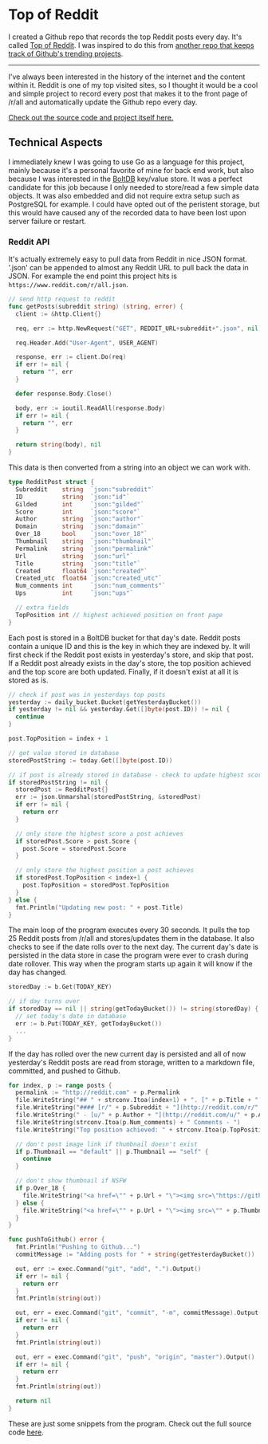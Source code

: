 # Top of Reddit

I created a Github repo that records the top Reddit posts every day. It's called [Top of Reddit](https://github.com/mgerb/top-of-reddit). I was inspired to do this from [another repo that keeps track of Github's trending projects](https://github.com/josephyzhou/github-trending).

---

I've always been interested in the history of the internet and the content within it.
Reddit is one of my top visited sites, so I thought it would be a cool and simple project to record every post that makes it to the front page of /r/all and automatically update the Github repo every day.

[Check out the source code and project itself here.](https://github.com/mgerb/top-of-reddit)

## Technical Aspects

I immediately knew I was going to use Go as a language for this project,
mainly because it's a personal favorite of mine for back end work,
but also because I was interested in the [BoltDB](https://github.com/boltdb/bolt)
key/value store. It was a perfect candidate for this job because I
only needed to store/read a few simple data objects. It was also embedded and
did not require extra setup such as PostgreSQL for example. I could have opted
out of the peristent storage, but this would have caused any of the recorded data
to have been lost upon server failure or restart.

### Reddit API

It's actually extremely easy to pull data from Reddit in nice JSON format.
'.json' can be appended to almost any Reddit URL to pull back the data in JSON.
For example the end point this project hits is `https://www.reddit.com/r/all.json`.

```go
// send http request to reddit
func getPosts(subreddit string) (string, error) {
  client := &http.Client{}

  req, err := http.NewRequest("GET", REDDIT_URL+subreddit+".json", nil)

  req.Header.Add("User-Agent", USER_AGENT)

  response, err := client.Do(req)
  if err != nil {
    return "", err
  }

  defer response.Body.Close()

  body, err := ioutil.ReadAll(response.Body)
  if err != nil {
    return "", err
  }

  return string(body), nil
}
```

This data is then converted from a string into an object we can work with.

```go
type RedditPost struct {
  Subreddit    string  `json:"subreddit"`
  ID           string  `json:"id"`
  Gilded       int     `json:"gilded"`
  Score        int     `json:"score"`
  Author       string  `json:"author"`
  Domain       string  `json:"domain"`
  Over_18      bool    `json:"over_18"`
  Thumbnail    string  `json:"thumbnail"`
  Permalink    string  `json:"permalink"`
  Url          string  `json:"url"`
  Title        string  `json:"title"`
  Created      float64 `json:"created"`
  Created_utc  float64 `json:"created_utc"`
  Num_comments int     `json:"num_comments"`
  Ups          int     `json:"ups"`

  // extra fields
  TopPosition int // highest achieved position on front page
}
```

Each post is stored in a BoltDB bucket for that day's date.
Reddit posts contain a unique ID and this is the key in which they are
indexed by. It will first check if the Reddit post exists in yesterday's
store, and skip that post. If a Reddit post already exists in the
day's store, the top position achieved and the top score are both updated.
Finally, if it doesn't exist at all it is stored as is.

```go
// check if post was in yesterdays top posts
yesterday := daily_bucket.Bucket(getYesterdayBucket())
if yesterday != nil && yesterday.Get([]byte(post.ID)) != nil {
  continue
}

post.TopPosition = index + 1

// get value stored in database
storedPostString := today.Get([]byte(post.ID))

// if post is already stored in database - check to update highest score
if storedPostString != nil {
  storedPost := RedditPost{}
  err := json.Unmarshal(storedPostString, &storedPost)
  if err != nil {
    return err
  }

  // only store the highest score a post achieves
  if storedPost.Score > post.Score {
    post.Score = storedPost.Score
  }

  // only store the highest position a post achieves
  if storedPost.TopPosition < index+1 {
    post.TopPosition = storedPost.TopPosition
  }
} else {
  fmt.Println("Updating new post: " + post.Title)
}
```

The main loop of the program executes every 30 seconds.
It pulls the top 25 Reddit posts from /r/all and stores/updates
them in the database. It also checks to see if the date rolls
over to the next day. The current day's date is persisted in the data
store in case the program were ever to crash during date rollover.
This way when the program starts up again it will know if the
day has changed.

```go
storedDay := b.Get(TODAY_KEY)

// if day turns over
if storedDay == nil || string(getTodayBucket()) != string(storedDay) {
  // set today's date in database
  err := b.Put(TODAY_KEY, getTodayBucket())
  ...
}
```

If the day has rolled over the new current day is persisted
and all of now yesterday's Reddit posts are read from storage,
written to a markdown file, committed, and pushed to Github.

```go
for index, p := range posts {
  permalink := "http://reddit.com" + p.Permalink
  file.WriteString("## " + strconv.Itoa(index+1) + ". [" + p.Title + "](" + permalink + ") - " + strconv.Itoa(p.Score) + "\n")
  file.WriteString("#### [r/" + p.Subreddit + "](http://reddit.com/r/" + p.Subreddit + ")")
  file.WriteString(" - [u/" + p.Author + "](http://reddit.com/u/" + p.Author + ") - ")
  file.WriteString(strconv.Itoa(p.Num_comments) + " Comments - ")
  file.WriteString("Top position achieved: " + strconv.Itoa(p.TopPosition) + "\n\n")

  // don't post image link if thumbnail doesn't exist
  if p.Thumbnail == "default" || p.Thumbnail == "self" {
    continue
  }

  // don't show thumbnail if NSFW
  if p.Over_18 {
    file.WriteString("<a href=\"" + p.Url + "\"><img src=\"https://github.com/mgerb/top-of-reddit/raw/master/nsfw.jpg\"></img></a>\n\n")
  } else {
    file.WriteString("<a href=\"" + p.Url + "\"><img src=\"" + p.Thumbnail + "\"></img></a>\n\n")
  }
}
```

```go
func pushToGithub() error {
  fmt.Println("Pushing to Github...")
  commitMessage := "Adding posts for " + string(getYesterdayBucket())

  out, err := exec.Command("git", "add", ".").Output()
  if err != nil {
    return err
  }
  fmt.Println(string(out))

  out, err = exec.Command("git", "commit", "-m", commitMessage).Output()
  if err != nil {
    return err
  }
  fmt.Println(string(out))

  out, err = exec.Command("git", "push", "origin", "master").Output()
  if err != nil {
    return err
  }
  fmt.Println(string(out))

  return nil
}
```

These are just some snippets from the program. Check out the full source code [here](https://github.com/mgerb/top-of-reddit/blob/master/main.go).
